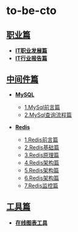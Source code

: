 # to-be-cto

[职业篇](职业篇)
---
- **[IT职业发展篇](职业篇/IT职业发展篇.md)**
- **[IT行业报告篇](职业篇/IT行业报告篇.md)**


[中间件篇](中间件篇)
---
- **[MySQL](中间件篇/mysql/MySQL.md)**
    
   - [1.MySql前言篇](中间件篇/mysql/MySQL前言篇.md)
   - [2.MySql查询流程篇](中间件篇/mysql/MySQL查询流程篇.md)
   
- **[Redis](中间件篇/redis/Redis.md)**
    
   - [1.Redis前言篇](中间件篇/redis/Redis前言篇.md)
   - [2.Redis基础篇](中间件篇/redis/Redis基础篇.md)
   - [3.Redis原理篇](中间件篇/redis/Redis原理篇.md)
   - [4.Redis架构篇](中间件篇/redis/Redis架构篇.md)
   - [5.Redis架构篇](中间件篇/redis/Redis应用篇.md)
   - [6.Redis架构篇](中间件篇/redis/Redis缓存篇.md)
   - [7.Redis监控篇](中间件篇/redis/Redis监控篇.md)


[工具篇](工具篇)  
---
- **[在线图表工具](工具篇/画图工具/在线图表工具.md)**
